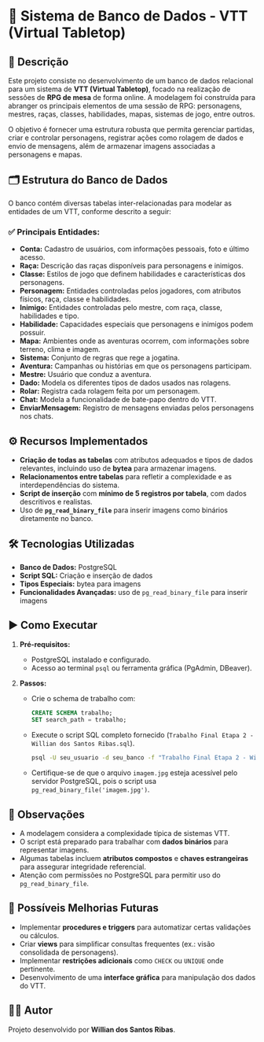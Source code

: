 
# 🎲 Sistema de Banco de Dados - VTT (Virtual Tabletop)

## 📖 Descrição

Este projeto consiste no desenvolvimento de um banco de dados relacional para um sistema de **VTT (Virtual Tabletop)**, focado na realização de sessões de **RPG de mesa** de forma online. A modelagem foi construída para abranger os principais elementos de uma sessão de RPG: personagens, mestres, raças, classes, habilidades, mapas, sistemas de jogo, entre outros.

O objetivo é fornecer uma estrutura robusta que permita gerenciar partidas, criar e controlar personagens, registrar ações como rolagem de dados e envio de mensagens, além de armazenar imagens associadas a personagens e mapas.

## 🗂️ Estrutura do Banco de Dados

O banco contém diversas tabelas inter-relacionadas para modelar as entidades de um VTT, conforme descrito a seguir:

### ✅ Principais Entidades:

- **Conta:** Cadastro de usuários, com informações pessoais, foto e último acesso.
- **Raça:** Descrição das raças disponíveis para personagens e inimigos.
- **Classe:** Estilos de jogo que definem habilidades e características dos personagens.
- **Personagem:** Entidades controladas pelos jogadores, com atributos físicos, raça, classe e habilidades.
- **Inimigo:** Entidades controladas pelo mestre, com raça, classe, habilidades e tipo.
- **Habilidade:** Capacidades especiais que personagens e inimigos podem possuir.
- **Mapa:** Ambientes onde as aventuras ocorrem, com informações sobre terreno, clima e imagem.
- **Sistema:** Conjunto de regras que rege a jogatina.
- **Aventura:** Campanhas ou histórias em que os personagens participam.
- **Mestre:** Usuário que conduz a aventura.
- **Dado:** Modela os diferentes tipos de dados usados nas rolagens.
- **Rolar:** Registra cada rolagem feita por um personagem.
- **Chat:** Modela a funcionalidade de bate-papo dentro do VTT.
- **EnviarMensagem:** Registro de mensagens enviadas pelos personagens nos chats.

## ⚙️ Recursos Implementados

- **Criação de todas as tabelas** com atributos adequados e tipos de dados relevantes, incluindo uso de **bytea** para armazenar imagens.
- **Relacionamentos entre tabelas** para refletir a complexidade e as interdependências do sistema.
- **Script de inserção** com **mínimo de 5 registros por tabela**, com dados descritivos e realistas.
- Uso de **`pg_read_binary_file`** para inserir imagens como binários diretamente no banco.

## 🛠️ Tecnologias Utilizadas

- **Banco de Dados:** PostgreSQL
- **Script SQL:** Criação e inserção de dados
- **Tipos Especiais:** bytea para imagens
- **Funcionalidades Avançadas:** uso de `pg_read_binary_file` para inserir imagens

## ▶️ Como Executar

1. **Pré-requisitos:**
   - PostgreSQL instalado e configurado.
   - Acesso ao terminal `psql` ou ferramenta gráfica (PgAdmin, DBeaver).

2. **Passos:**
   - Crie o schema de trabalho com:

     ```sql
     CREATE SCHEMA trabalho;
     SET search_path = trabalho;
     ```

   - Execute o script SQL completo fornecido (`Trabalho Final Etapa 2 - Willian dos Santos Ribas.sql`).

     ```bash
     psql -U seu_usuario -d seu_banco -f "Trabalho Final Etapa 2 - Willian dos Santos Ribas.sql"
     ```

   - Certifique-se de que o arquivo `imagem.jpg` esteja acessível pelo servidor PostgreSQL, pois o script usa `pg_read_binary_file('imagem.jpg')`.

## 📝 Observações

- A modelagem considera a complexidade típica de sistemas VTT.
- O script está preparado para trabalhar com **dados binários** para representar imagens.
- Algumas tabelas incluem **atributos compostos** e **chaves estrangeiras** para assegurar integridade referencial.
- Atenção com permissões no PostgreSQL para permitir uso do `pg_read_binary_file`.

## 🚀 Possíveis Melhorias Futuras

- Implementar **procedures e triggers** para automatizar certas validações ou cálculos.
- Criar **views** para simplificar consultas frequentes (ex.: visão consolidada de personagens).
- Implementar **restrições adicionais** como `CHECK` ou `UNIQUE` onde pertinente.
- Desenvolvimento de uma **interface gráfica** para manipulação dos dados do VTT.

## 👨‍💻 Autor

Projeto desenvolvido por **Willian dos Santos Ribas**.
